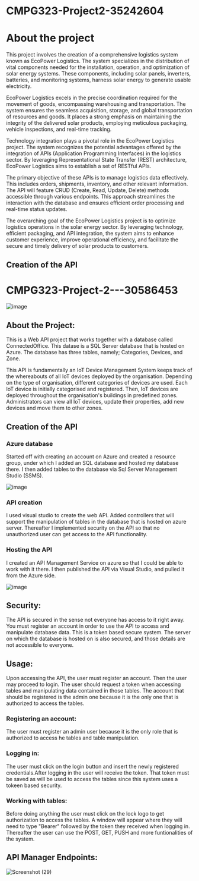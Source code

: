 # CMPG323-Project2-35242604
# About the project

This project involves the creation of a comprehensive logistics system known as EcoPower Logistics. The system specializes in the distribution of vital components needed for the installation, operation, and optimization of solar energy systems. These components, including solar panels, inverters, batteries, and monitoring systems, harness solar energy to generate usable electricity.

EcoPower Logistics excels in the precise coordination required for the movement of goods, encompassing warehousing and transportation. The system ensures the seamless acquisition, storage, and global transportation of resources and goods. It places a strong emphasis on maintaining the integrity of the delivered solar products, employing meticulous packaging, vehicle inspections, and real-time tracking.

Technology integration plays a pivotal role in the EcoPower Logistics project. The system recognizes the potential advantages offered by the integration of APIs (Application Programming Interfaces) in the logistics sector. By leveraging Representational State Transfer (REST) architecture, EcoPower Logistics aims to establish a set of RESTful APIs.

The primary objective of these APIs is to manage logistics data effectively. This includes orders, shipments, inventory, and other relevant information. The API will feature CRUD (Create, Read, Update, Delete) methods accessible through various endpoints. This approach streamlines the interaction with the database and ensures efficient order processing and real-time status updates.

The overarching goal of the EcoPower Logistics project is to optimize logistics operations in the solar energy sector. By leveraging technology, efficient packaging, and API integration, the system aims to enhance customer experience, improve operational efficiency, and facilitate the secure and timely delivery of solar products to customers.

## Creation of the API
# CMPG323-Project-2---30586453

![image](https://user-images.githubusercontent.com/84228144/188483008-6ec558ff-a0cd-4a83-b9d8-ddf3679dbb89.png)


## About the Project:
This is a Web API project that works together with a database called ConnectedOffice. This datase is a SQL Server database that is hosted on Azure. The database has three tables, namely; Categories, Devices, and Zone. 

This API is fundamentally an IoT Device Management System keeps track of the whereabouts of all IoT devices deployed by the organisation. Depending on the type of organisation, different categories of devices are used. Each IoT device is initially categorised and registered. Then, IoT devices are deployed throughout the organisation's buildings in predefined zones. Administrators can view all IoT devices, update their properties, add new devices and move them to other zones.  

## Creation of the API
### Azure database
Started off with creating an account on Azure and created a resource group, under which I added an SQL database and hosted my database there. I then added tables to the database via Sql Server Management Studio (SSMS). 

![image](https://user-images.githubusercontent.com/84228144/188954455-9c9160fd-10b9-426a-9c1b-2e6dfefdff0a.png)

### API creation
I used visual studio to create the web API. Added controllers that will support the manipulation of tables in the database that is hosted on azure server. Thereafter I implemented security on the API so that no unauthorized user can get access to the API functionality.

### Hosting the API
I created an API Management Service on azure so that I could be able to work with it there. I then published the API via Visual Studio, and pulled it from the Azure side. 

![image](https://user-images.githubusercontent.com/84228144/188955239-3eea68ed-1e7b-4681-9870-b87450945dc7.png)


## Security:
The API is secured in the sense not everyone has access to it right away. You must register an account in order to use the API to access and manipulate database data. This is a token based secure system. The server on which the database is hosted on is also secured, and those details are not accessible to everyone.

## Usage:
Upon accessing the API, the user must register an account. Then the user may proceed to login. The user should request a token when accessing tables and manipulating data contained in those tables. The account that should be registered is the admin one because it is the only one that is authorized to access the tables.

### Registering an account:
The user must register an admin user because it is the only role that is authorized to access he tables and table manipulation.

### Logging in:
The user must click on the login button and insert the newly registered credentials.After logging in the user will receive the token. That token must be saved as will be used to access the tables since this system uses a tokeen based security.

### Working with tables:
Before doing anything the user must click on the lock logo to get authorization to access the tables. A window will appear where they will need to type "Bearer" followed by the token they received when logging in. Thereafter the user can use the POST, GET, PUSH and more funtionalities of the system.

## API Manager Endpoints:
![Screenshot (29)](https://user-images.githubusercontent.com/84228144/189864338-c40f77bc-c986-4f54-99a1-3cf20537de72.png)


